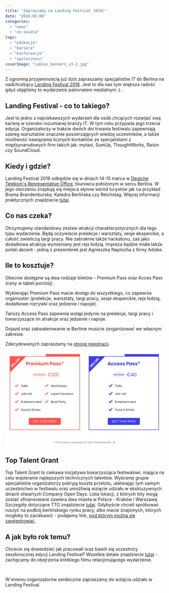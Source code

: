 ```yaml
---
title: "Zapraszamy na Landing Festival 2018!"
date: "2018-02-06"
categories: 
  - "news"
  - "ze-swiata"
tags: 
  - "edukacja"
  - "kariera"
  - "konferencje"
  - "spolecznosc"
coverImage: "cables_banners_v3-2.jpg"
---
```


Z ogromną przyjemnością już dziś zapraszamy specjalistów IT do Berlina na nadchodzący [Landing Festival 2018](https://landingfestival.com/berlin). Jest to dla nas tym większa radość gdyż objęliśmy to wydarzenie patronatem medialnym :) .

## Landing Festival - co to takiego?

Jest to jedno z najciekawszych wydarzeń dla osób chcących rozwijać swą karierę w szeroko rozumianej branży IT. W tym roku przypada jego trzecia edycja. Organizatorzy w trakcie dwóch dni trwania festiwalu zapewniają szereg warsztatów znacznie poszerzających wiedzę uczestników, a także możliwość nawiązania licznych kontaktów ze specjalistami z międzynarodowych firm takich jak: mytaxi, SumUp, ThoughtWorks, Raisin czy SoundCloud.

## Kiedy i gdzie?

Landing Festival 2018 odbędzie się w dniach 14-15 marca w [Deutche Telekom's Representative Office](http://www.telekom-hauptstadtrepraesentanz.com/en/), biurowcu położonym w sercu Berlina. W jego otoczeniu znajdują się miejsca słynne wśród turystów jak na przykład Brama Brandenburska, Katedra Berlińska czy Reichstag. Więcej informacji praktycznych znajdziecie [tutaj](https://landingfestival.com/berlin/about).

## Co nas czeka?

Otrzymujemy standardowy zestaw atrakcji charakterystycznych dla tego typu wydarzenia. Będą oczywiście prelekcje i warsztaty, sesje eksperckie, a całość zwieńczą targi pracy. Nie zabraknie także hackatonu, zaś jako dodatkowa atrakcja wymieniany jest rejs łodzią. Impreza będzie miała także polski akcent - jedną z prezenterek jest Agnieszka Naplocha z firmy Adobe.

## Ile to kosztuje?

Obecnie dostępne są dwa rodzaje biletów - Premium Pass oraz Acces Pass (ceny w tabeli poniżej).

Wybierając Premium Pass macie dostęp do wszystkiego, co zapewnia organizator (prelekcje, warsztaty, targi pracy, sesje eksperckie, rejs łodzią, dodatkowe rozrywki oraz jedzenie i napoje).

Tańszy Access Pass zapewnia wstęp jedynie na prelekcje, targi pracy i towarzyszące im atrakcje oraz jedzenie i napoje.

Dojazd oraz zakwaterowanie w Berlinie musicie zorganizować we własnym zakresie.

Zdecydowanych zapraszamy na [stronę rejestracji](https://landingfestival.com/berlin/tickets).

![](images/landing_festival_2018_prices-1.jpg)

## Top Talent Grant

Top Talent Grant to ciekawa inicjatywa towarzysząca festiwalowi, mająca na celu wspieranie najlepszych technicznych talentów. Wybranej grupie specjalistów organizatorzy pokryją koszta przelotu, ułatwiając tym samym uczestnictwo w festiwalu oraz umożliwią wzięcie udziału w ekskluzywnych dniach otwartych Company Open Days. Lista lokacji, z których loty mogą zostać sfinansowane zawiera dwa miasta w Polsce - Kraków i Warszawę. Szczegóły dotyczące TTG znajdziecie [tutaj](https://github.com/LandingFestival/FAQ.md/blob/master/5.%20Top%20Talent%20Grant.md). Gdybyście chcieli spróbować ruszyć na podbój berlińskiego rynku pracy, albo macie znajomych, których mogłoby to zaciekawić - podajemy link, [pod którym można się zarejestrować](https://www.google.com/url?q=https://landingfestival.com/berlin/top_talent?utm_source%3Dstartupberlin%26utm_medium%3Daffiliate%26utm_campaign%3Dlandingfriends&sa=D&ust=1517863790854000&usg=AFQjCNEjZlSX7iyITYmyJdQTi1B7Xz9nYg).

## A jak było rok temu?

Chcecie się dowiedzieć jak pracowali oraz bawili się uczestnicy zeszłorocznej edycji Landing Festival? Wszelkie detale znajdziecie [tutaj](https://landingfestival.com/berlin/previous-editions) - zachęcamy do obejrzenia krótkiego filmu relacjonującego wydarzenie.

 

W imieniu organizatorów serdecznie zapraszamy do wzięcia udziału w Landing Festival.
